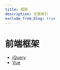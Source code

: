 ```yaml
---
title: 框架
description: 文章索引
exclude_from_blog: true
---
```


# 前端框架
- [jQuery](jquery/)
- [Vue](vue/)